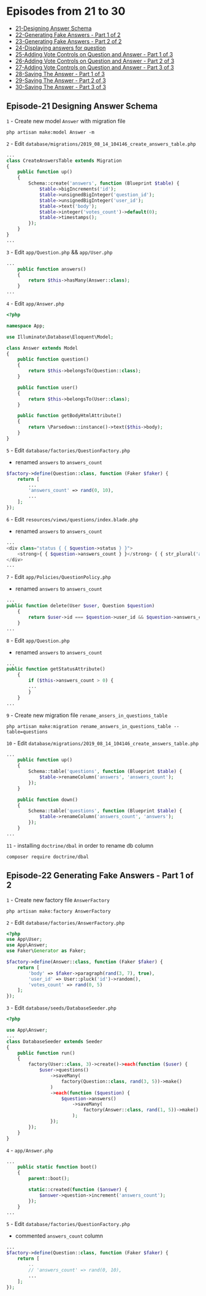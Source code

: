 # Episodes from 21 to 30

- [21-Designing Answer Schema](#section-1)
- [22-Generating Fake Answers - Part 1 of 2](#section-2)
- [23-Generating Fake Answers - Part 2 of 2](#section-3)
- [24-Displaying answers for question](#section-4)
- [25-Adding Vote Controls on Question and Answer - Part 1 of 3](#section-5)
- [26-Adding Vote Controls on Question and Answer - Part 2 of 3](#section-6)
- [27-Adding Vote Controls on Question and Answer - Part 3 of 3](#section-7)
- [28-Saving The Answer - Part 1 of 3](#section-8)
- [29-Saving The Answer - Part 2 of 3](#section-9)
- [30-Saving The Answer - Part 3 of 3](#section-10)

<a name="section-1"></a>

## Episode-21 Designing Answer Schema

`1` - Create new model `Answer` with migration file

```command
php artisan make:model Answer -m
```

`2` - Edit `database/migrations/2019_08_14_104146_create_answers_table.php`

```php
...
class CreateAnswersTable extends Migration
{
    public function up()
    {
        Schema::create('answers', function (Blueprint $table) {
            $table->bigIncrements('id');
            $table->unsignedBigInteger('question_id');
            $table->unsignedBigInteger('user_id');
            $table->text('body');
            $table->integer('votes_count')->default(0);
            $table->timestamps();
        });
    }
}
...
```

`3` - Edit `app/Question.php` && `app/User.php`

```php
...
    public function answers()
    {
        return $this->hasMany(Answer::class);
    }
...
```

`4` - Edit `app/Answer.php`

```php
<?php

namespace App;

use Illuminate\Database\Eloquent\Model;

class Answer extends Model
{
    public function question()
    {
        return $this->belongsTo(Question::class);
    }

    public function user()
    {
        return $this->belongsTo(User::class);
    }

    public function getBodyHtmlAttribute()
    {
        return \Parsedown::instance()->text($this->body);
    }
}
```

`5` - Edit `database/factories/QuestionFactory.php`

- renamed `answers` to `answers_count`

```php
$factory->define(Question::class, function (Faker $faker) {
    return [
        ...
        'answers_count' => rand(0, 10),
        ...
    ];
});
```

`6` - Edit `resources/views/questions/index.blade.php`

- renamed `answers` to `answers_count`

```php
...
<div class="status { { $question->status } }">
    <strong>{ { $question->answers_count } }</strong> { { str_plural('answer', $question->answers_count) } }
</div>
...
```

`7` - Edit `app/Policies/QuestionPolicy.php`

- renamed `answers` to `answers_count`

```php
...
public function delete(User $user, Question $question)
    {
        return $user->id === $question->user_id && $question->answers_count < 1;
    }
...
```

`8` - Edit `app/Question.php`

- renamed `answers` to `answers_count`

```php
...
public function getStatusAttribute()
    {
        if ($this->answers_count > 0) {
        ...
        }
    }
...
```

`9` - Create new migration file `rename_ansers_in_questions_table`

```command
php artisan make:migration rename_answers_in_questions_table --table=questions
```

`10` - Edit `database/migrations/2019_08_14_104146_create_answers_table.php`

```php
...
    public function up()
    {
        Schema::table('questions', function (Blueprint $table) {
            $table->renameColumn('answers', 'answers_count');
        });
    }

    public function down()
    {
        Schema::table('questions', function (Blueprint $table) {
            $table->renameColumn('answers_count', 'answers');
        });
    }
...
```

`11` - installing `doctrine/dbal` in order to rename db column

```command
composer require doctrine/dbal
```

<a name="section-2"></a>

## Episode-22 Generating Fake Answers - Part 1 of 2

`1` - Create new factory file `AnswerFactory`

```command
php artisan make:factory AnswerFactory
```

`2` - Edit `database/factories/AnswerFactory.php`

```php
<?php
use App\User;
use App\Answer;
use Faker\Generator as Faker;

$factory->define(Answer::class, function (Faker $faker) {
    return [
        'body' => $faker->paragraph(rand(3, 7), true),
        'user_id' => User::pluck('id')->random(),
        'votes_count' => rand(0, 5)
    ];
});
```

`3` - Edit `database/seeds/DatabaseSeeder.php`

```php
<?php

use App\Answer;
...
class DatabaseSeeder extends Seeder
{
    public function run()
    {
        factory(User::class, 3)->create()->each(function ($user) {
            $user->questions()
                ->saveMany(
                    factory(Question::class, rand(3, 5))->make()
                )
                ->each(function ($question) {
                    $question->answers()
                        ->saveMany(
                            factory(Answer::class, rand(1, 5))->make()
                        );
                });
        });
    }
}
```

`4` - `app/Answer.php`

```php
...
    public static function boot()
    {
        parent::boot();

        static::created(function ($answer) {
            $answer->question->increment('answers_count');
        });
    }
...
```

`5` - Edit `database/factories/QuestionFactory.php`

- commented `answers_count` column

```php
...
$factory->define(Question::class, function (Faker $faker) {
    return [
        ..
        // 'answers_count' => rand(0, 10),
        ...
    ];
});
```
